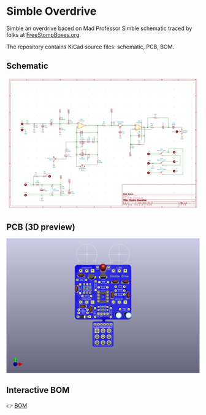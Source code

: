 # Simble Overdrive

Simble an overdrive baced on Mad Professor Simble schematic traced by folks at [FreeStompBoxes.org](https://www.freestompboxes.org/viewtopic.php?f=7&t=24553&start=60).

The repository contains KiCad source files: schematic, PCB, BOM.

## Schematic

![](https://github.com/vitaliy-bobrov/simble-overdrive/blob/master/images/schematic.png)

## PCB (3D preview)

![](https://github.com/vitaliy-bobrov/simble-overdrive/blob/master/images/simble-overdrive.jpg)

## Interactive BOM

👉 [BOM](https://vitaliy-bobrov.github.io/simble-overdrive/)
